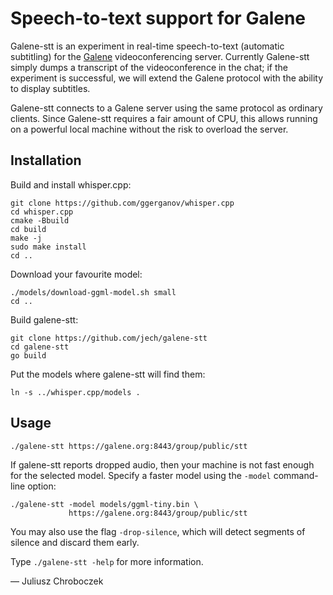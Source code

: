 # Speech-to-text support for Galene

Galene-stt is an experiment in real-time speech-to-text (automatic
subtitling) for the [Galene][1] videoconferencing server.  Currently
Galene-stt simply dumps a transcript of the videoconference in the chat;
if the experiment is successful, we will extend the Galene protocol with
the ability to display subtitles.

Galene-stt connects to a Galene server using the same protocol as ordinary
clients.  Since Galene-stt requires a fair amount of CPU, this allows
running on a powerful local machine without the risk to overload the
server.


## Installation

Build and install whisper.cpp:

```
git clone https://github.com/ggerganov/whisper.cpp
cd whisper.cpp
cmake -Bbuild
cd build
make -j
sudo make install
cd ..
```

Download your favourite model:
```
./models/download-ggml-model.sh small
cd ..
```

Build galene-stt:
```
git clone https://github.com/jech/galene-stt
cd galene-stt
go build
```

Put the models where galene-stt will find them:
```
ln -s ../whisper.cpp/models .
```


## Usage

```
./galene-stt https://galene.org:8443/group/public/stt
```

If galene-stt reports dropped audio, then your machine is not fast enough
for the selected model.  Specify a faster model using the `-model`
command-line option:

```
./galene-stt -model models/ggml-tiny.bin \
             https://galene.org:8443/group/public/stt
```

You may also use the flag `-drop-silence`, which will detect segments of
silence and discard them early.

Type `./galene-stt -help` for more information.


— Juliusz Chroboczek


[1]: https://galene.org
